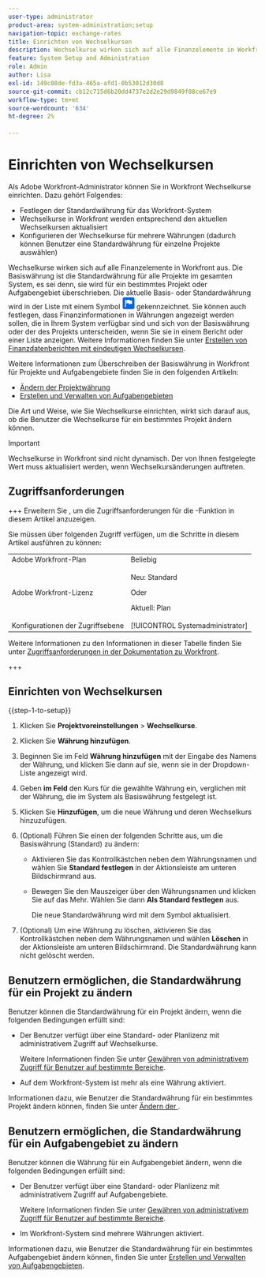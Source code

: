 ```yaml
---
user-type: administrator
product-area: system-administration;setup
navigation-topic: exchange-rates
title: Einrichten von Wechselkursen
description: Wechselkurse wirken sich auf alle Finanzelemente in Workfront aus. Die Basiswährung ist die Standardwährung für alle Projekte im System.
feature: System Setup and Administration
role: Admin
author: Lisa
exl-id: 149c08de-fd3a-465a-afd1-0b53012d30d8
source-git-commit: cb12c715d6b20dd4737e2d2e29d9849f08ce67e9
workflow-type: tm+mt
source-wordcount: '634'
ht-degree: 2%

---
```


# Einrichten von Wechselkursen

<!--
<p data-mc-conditions="QuicksilverOrClassic.Draft mode">*** DON'T DELETE, DRAFT OR HIDE THIS ARTICLE. IT IS LINKED TO THE PRODUCT, THROUGH THE CONTEXT SENSITIVE HELP LINKS. **</p>
-->

Als Adobe Workfront-Administrator können Sie in Workfront Wechselkurse einrichten. Dazu gehört Folgendes:

* Festlegen der Standardwährung für das Workfront-System
* Wechselkurse in Workfront werden entsprechend den aktuellen Wechselkursen aktualisiert
* Konfigurieren der Wechselkurse für mehrere Währungen (dadurch können Benutzer eine Standardwährung für einzelne Projekte auswählen)

Wechselkurse wirken sich auf alle Finanzelemente in Workfront aus. Die Basiswährung ist die Standardwährung für alle Projekte im gesamten System, es sei denn, sie wird für ein bestimmtes Projekt oder Aufgabengebiet überschrieben. Die aktuelle Basis- oder Standardwährung wird in der Liste mit einem Symbol ![Standardwährungssymbol](assets/default-icon.png) gekennzeichnet. Sie können auch festlegen, dass Finanzinformationen in Währungen angezeigt werden sollen, die in Ihrem System verfügbar sind und sich von der Basiswährung oder der des Projekts unterscheiden, wenn Sie sie in einem Bericht oder einer Liste anzeigen. Weitere Informationen finden Sie unter [Erstellen von Finanzdatenberichten mit eindeutigen Wechselkursen](../../../reports-and-dashboards/reports/creating-and-managing-reports/create-financial-data-reports-unique-exchange-rates.md).

Weitere Informationen zum Überschreiben der Basiswährung in Workfront für Projekte und Aufgabengebiete finden Sie in den folgenden Artikeln:

* [Ändern der Projektwährung](../../../manage-work/projects/project-finances/change-project-currency.md)
* [Erstellen und Verwalten von Aufgabengebieten](../../../administration-and-setup/set-up-workfront/organizational-setup/create-manage-job-roles.md)

Die Art und Weise, wie Sie Wechselkurse einrichten, wirkt sich darauf aus, ob die Benutzer die Wechselkurse für ein bestimmtes Projekt ändern können.

>[!IMPORTANT]
>
>Wechselkurse in Workfront sind nicht dynamisch. Der von Ihnen festgelegte Wert muss aktualisiert werden, wenn Wechselkursänderungen auftreten.

## Zugriffsanforderungen

+++ Erweitern Sie , um die Zugriffsanforderungen für die -Funktion in diesem Artikel anzuzeigen.

Sie müssen über folgenden Zugriff verfügen, um die Schritte in diesem Artikel ausführen zu können:

<table style="table-layout:auto"> 
 <col> 
 <col> 
 <tbody> 
  <tr> 
   <td role="rowheader">Adobe Workfront-Plan</td> 
   <td>Beliebig</td> 
  </tr> 
  <tr> 
  <tr> 
   <td role="rowheader">Adobe Workfront-Lizenz</td> 
   <td><p>Neu: Standard</p>
       <p>Oder</p>
       <p>Aktuell: Plan</p></td>
  </tr> 
  </tr> 
  <tr> 
   <td role="rowheader">Konfigurationen der Zugriffsebene</td> 
   <td>[!UICONTROL Systemadministrator]</td>
  </tr> 
 </tbody> 
</table>

Weitere Informationen zu den Informationen in dieser Tabelle finden Sie unter [Zugriffsanforderungen in der Dokumentation zu Workfront](/help/quicksilver/administration-and-setup/add-users/access-levels-and-object-permissions/access-level-requirements-in-documentation.md).

+++

## Einrichten von Wechselkursen

{{step-1-to-setup}}

1. Klicken Sie **Projektvoreinstellungen** > **Wechselkurse**.

1. Klicken Sie **Währung hinzufügen**.
1. Beginnen Sie im Feld **Währung hinzufügen** mit der Eingabe des Namens der Währung, und klicken Sie dann auf sie, wenn sie in der Dropdown-Liste angezeigt wird.
1. Geben **im Feld** den Kurs für die gewählte Währung ein, verglichen mit der Währung, die im System als Basiswährung festgelegt ist.
1. Klicken Sie **Hinzufügen**, um die neue Währung und deren Wechselkurs hinzuzufügen.
1. (Optional) Führen Sie einen der folgenden Schritte aus, um die Basiswährung (Standard) zu ändern:

   * Aktivieren Sie das Kontrollkästchen neben dem Währungsnamen und wählen Sie **Standard festlegen** in der Aktionsleiste am unteren Bildschirmrand aus.
   * Bewegen Sie den Mauszeiger über den Währungsnamen und klicken Sie auf das **&#x200B;**&#x200B;Mehr. Wählen Sie dann **Als Standard festlegen** aus.

     Die neue Standardwährung wird mit dem Symbol aktualisiert.

1. (Optional) Um eine Währung zu löschen, aktivieren Sie das Kontrollkästchen neben dem Währungsnamen und wählen **Löschen** in der Aktionsleiste am unteren Bildschirmrand. Die Standardwährung kann nicht gelöscht werden.

## Benutzern ermöglichen, die Standardwährung für ein Projekt zu ändern

Benutzer können die Standardwährung für ein Projekt ändern, wenn die folgenden Bedingungen erfüllt sind:

* Der Benutzer verfügt über eine Standard- oder Planlizenz mit administrativem Zugriff auf Wechselkurse.

  Weitere Informationen finden Sie unter [Gewähren von administrativem Zugriff für Benutzer auf bestimmte Bereiche](../../../administration-and-setup/add-users/configure-and-grant-access/grant-users-admin-access-certain-areas.md).

* Auf dem Workfront-System ist mehr als eine Währung aktiviert.

Informationen dazu, wie Benutzer die Standardwährung für ein bestimmtes Projekt ändern können, finden Sie unter [Ändern der ](../../../manage-work/projects/project-finances/change-project-currency.md).

## Benutzern ermöglichen, die Standardwährung für ein Aufgabengebiet zu ändern

Benutzer können die Währung für ein Aufgabengebiet ändern, wenn die folgenden Bedingungen erfüllt sind:

* Der Benutzer verfügt über eine Standard- oder Planlizenz mit administrativem Zugriff auf Aufgabengebiete.

  Weitere Informationen finden Sie unter [Gewähren von administrativem Zugriff für Benutzer auf bestimmte Bereiche](../../../administration-and-setup/add-users/configure-and-grant-access/grant-users-admin-access-certain-areas.md).

* Im Workfront-System sind mehrere Währungen aktiviert.

Informationen dazu, wie Benutzer die Standardwährung für ein bestimmtes Aufgabengebiet ändern können, finden Sie unter [Erstellen und Verwalten von Aufgabengebieten](../../../administration-and-setup/set-up-workfront/organizational-setup/create-manage-job-roles.md).


<!--The default currency is the currency that is used as the default for all projects and reports throughout the system. The current default is indicated with an icon ![Default currency icon](assets/default-icon.png).-->
